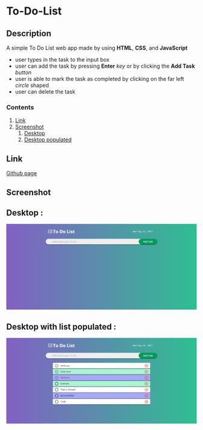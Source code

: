# To-Do-List

## Description

A simple To Do List web app made by using **HTML**, **CSS**, and **JavaScript**

- user types in the task to the input box
- user can add the task by pressing **Enter** _key_ or by clicking the **Add Task** _button_
- user is able to mark the task as completed by clicking on the far left _circle_ shaped
- user can delete the task

### Contents

1. [Link](#link)
2. [Screenshot](#screenshot)
   1. [Desktop](#desktop)
   2. [Desktop populated](#dektop2)

## Link

[Github page](https://jfcode101.github.io/To-Do-List/)

## Screenshot

## Desktop <a name="desktop"></a> : 
![Desktop view without item added](/images/desktop1.png)

## Desktop with list populated <a name="desktop2"></a> : 
![Desktop view with item added and some marked completed](/images/deskt-items.png)


